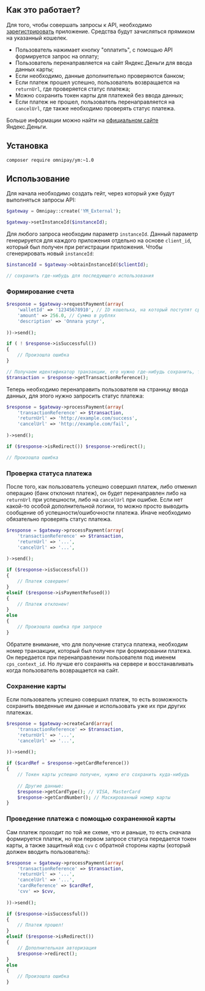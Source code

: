 ## Как это работает?

Для того, чтобы совершать запросы к API, необходимо [зарегистрировать][register] приложение. Средства будут зачисляться
прямиком на указанный кошелек.

* Пользователь нажимает кнопку "оплатить", с помощью API формируется запрос на оплату;
* Пользователь перенаправляется на сайт Яндекс.Деньги для ввода данных карты;
* Если необходимо, данные дополнительно проверяются банком;
* Если платеж прошел успешно, пользователь возвращается на `returnUrl`, где проверяется статус платежа;
* Можно сохранить токен карты для платежей без ввода данных;
* Если платеж не прошел, пользователь перенаправляется на `cancelUrl`, где также необходимо проверять статус платежа.

Больше информации можно найти на [официальном сайте][api] Яндекс.Деньги.

[api]: https://tech.yandex.ru/money/apps/ "Описание API на сайте Яндекс.Деньги"
[register]: https://sp-money.yandex.ru/myservices/new.xml "Регистрация приложения"

## Установка

```
composer require omnipay/ym:~1.0
```

## Использование

Для начала необходимо создать гейт, через который уже будут выполняться запросы API:

```php
$gateway = Omnipay::create('YM_External');

$gateway->setInstanceId($instanceId);
```

Для любого запроса необходим параметр `instanceId`. Данный параметр генерируется для каждого приложения отдельно
на основе `client_id`, который был получен при регистрации приложения. Чтобы сгенерировать новый `instanceId`:

```php
$instanceId = $gateway->obtainInstanceId($clientId);

// сохранить где-нибудь для последующего использования
```

### Формирование счета

```php
$response = $gateway->requestPayment(array(
    'walletId' => '12345678910', // ID кошелька, на который поступят средства
    'amount' => 256.0, // Сумма в рублях
    'description' => 'Оплата услуг',
    
))->send();

if ( ! $response->isSuccessful())
{
    // Произошла ошибка
}

// Получаем идентификатор транзакции, его нужно где-нибудь сохранить, т.к. он нам понадобится
$transaction = $response->getTransactionReference();
```

Теперь необходимо перенаправить пользователя на страницу ввода данных, для этого нужно запросить статус платежа:

```php
$response = $gateway->processPayment(array(
    'transactionReference' => $transaction,
    'returnUrl' => 'http://example.com/success',
    'cancelUrl' => 'http://example.com/fail',
    
)->send();

if ($response->isRedirect()) $response->redirect();

// Произошла ошибка
```

### Проверка статуса платежа

После того, как пользователь успешно совершил платеж, либо отменил операцию (банк отклонил платеж), он будет 
перенаправлен либо на `returnUrl` при успешности, либо на `cancelUrl` при ошибке. Если нет какой-то особой 
дополнительной логики, то можно просто выводить сообщение об успешности/ошибочности платежа. Иначе необходимо 
обязательно проверять статус платежа.

```php
$response = $gateway->processPayment(array(
    'transactionReference' => $transaction,
    'returnUrl' => '...',
    'cancelUrl' => '...',
    
)->send();

if ($response->isSuccessful())
{
    // Платеж совершен!
}
elseif ($response->isPaymentRefused())
{
    // Платеж отклонен!
}
else
{
    // Произошла ошибка при запросе
}
```

Обратите внимание, что для получение статуса платежа, необходим номер транзакции, который был получен при 
формировании платежа. Он передается при перенаправлении пользователя под именем `cps_context_id`. Но лучше его сохранять
на сервере и восстанавливать когда пользователь возвращается на сайт.

### Сохранение карты

Если пользователь успешно совершил платеж, то есть возможность сохранить введенные им данные и использовать уже их 
при других платежах.

```php
$response = $gateway->createCard(array(
    'transactionReference' => $transaction,
    'returnUrl' => '...',
    'cancelUrl' => '...',
    
))->send();

if ($cardRef = $response->getCardReference())
{
    // Токен карты успешно получен, нужно его сохранить куда-нибудь
    
    // Другие данные:
    $response->getCardType(); // VISA, MasterCard
    $response->getCardNumber(); // Маскированный номер карты
}
```

### Проведение платежа с помощью сохраненной карты

Сам платеж проходит по той же схеме, что и раньше, то есть сначала формируется платеж, но при первом запросе статуса
передается токен карты, а также защитный код `cvv` с обратной стороны карты (который должен вводить пользователь):

```php
$response = $gateway->processPayment(array(
    'transactionReference' => $transaction,
    'returnUrl' => '...',
    'cancelUrl' => '...',
    'cardReference' => $cardRef,
    'cvv' => $cvv,
    
))->send();

if ($response->isSuccessful())
{
    // Платеж прошел!
}
elseif ($response->isRedirect())
{
    // Дополнительная авторизация
    $response->redirect();
}
else
{
    // Произошла ошибка
}
```